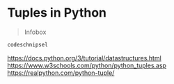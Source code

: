 # Tuples in Python

>Infobox


```py
codeschnipsel
```

https://docs.python.org/3/tutorial/datastructures.html
https://www.w3schools.com/python/python_tuples.asp
https://realpython.com/python-tuple/

